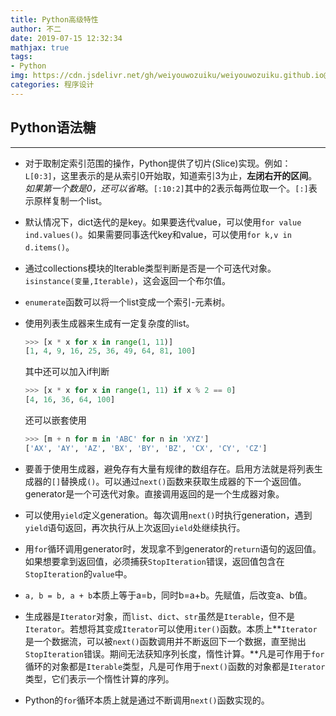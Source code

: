 ```yaml
---
title: Python高级特性
author: 不二
date: 2019-07-15 12:32:34
mathjax: true
tags: 
- Python
img: https://cdn.jsdelivr.net/gh/weiyouwozuiku/weiyouwozuiku.github.io@src/source/_posts/PageImg/python4.jpg
categories: 程序设计
---
```


## Python语法糖

---

- 对于取制定索引范围的操作，Python提供了切片(Slice)实现。例如：`L[0:3]`，这里表示的是从索引0开始取，知道索引3为止，**左闭右开的区间**。*如果第一个数是0，还可以省略*。`[:10:2]`其中的2表示每两位取一个。`[:]`表示原样复制一个list。

- 默认情况下，dict迭代的是key。如果要迭代value，可以使用`for value ind.values()`。如果需要同事迭代key和value，可以使用`for k,v in d.items()`。

  <!-- more -->

- 通过collections模块的Iterable类型判断是否是一个可迭代对象。`isinstance(变量,Iterable)`，这会返回一个布尔值。

- `enumerate`函数可以将一个list变成一个索引-元素树。

- 使用列表生成器来生成有一定复杂度的list。

  ```Python
  >>> [x * x for x in range(1, 11)]
  [1, 4, 9, 16, 25, 36, 49, 64, 81, 100]
  ```

  其中还可以加入if判断

  ```Python
  >>> [x * x for x in range(1, 11) if x % 2 == 0]
  [4, 16, 36, 64, 100]
  ```

  还可以嵌套使用

  ```Python
  >>> [m + n for m in 'ABC' for n in 'XYZ']
  ['AX', 'AY', 'AZ', 'BX', 'BY', 'BZ', 'CX', 'CY', 'CZ']
  ```

- 要善于使用生成器，避免存有大量有规律的数组存在。启用方法就是将列表生成器的`[]`替换成`()`。可以通过`next()`函数来获取生成器的下一个返回值。generator是一个可迭代对象。直接调用返回的是一个生成器对象。

- 可以使用`yield`定义generation。每次调用`next()`时执行generation，遇到`yield`语句返回，再次执行从上次返回`yield`处继续执行。

- 用`for`循环调用generator时，发现拿不到generator的`return`语句的返回值。如果想要拿到返回值，必须捕获`StopIteration`错误，返回值包含在`StopIteration`的`value`中。

- `a, b = b, a + b`本质上等于a=b，同时b=a+b。先赋值，后改变a、b值。

- 生成器是`Iterator`对象，而`list`、`dict`、`str`虽然是`Iterable`，但不是`Iterator`。若想将其变成`Iterator`可以使用`iter()`函数。本质上**`Iterator`是一个数据流，可以被`next()`函数调用并不断返回下一个数据，直至抛出`StopIteration`错误。期间无法获知序列长度，惰性计算。**凡是可作用于`for`循环的对象都是`Iterable`类型，凡是可作用于`next()`函数的对象都是`Iterator`类型，它们表示一个惰性计算的序列。

- Python的`for`循环本质上就是通过不断调用`next()`函数实现的。
